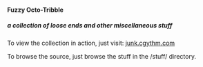 #### Fuzzy Octo-Tribble
##### a collection of loose ends and other miscellaneous stuff

To view the collection in action, just visit: [junk.cgythm.com](http://junk.cgythm.com)

To browse the source, just browse the stuff in the /stuff/ directory.
